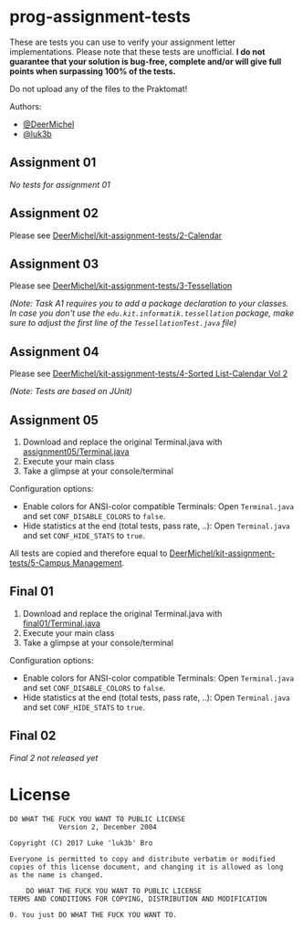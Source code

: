 # prog-assignment-tests

These are tests you can use to verify your assignment letter implementations. Please note that these tests are unofficial. **I do not guarantee that your solution is bug-free, complete and/or will give full points when surpassing 100% of the tests.**

Do not upload any of the files to the Praktomat!

Authors:
- [@DeerMichel](https://github.com/DeerMichel)
- [@luk3b](https://github.com/luk3b)

## Assignment 01
_No tests for assignment 01_

## Assignment 02
Please see [DeerMichel/kit-assignment-tests/2-Calendar](https://github.com/DeerMichel/kit-assignment-tests/tree/master/2-Calendar)

## Assignment 03
Please see [DeerMichel/kit-assignment-tests/3-Tessellation](https://github.com/DeerMichel/kit-assignment-tests/tree/master/3-Tessellation)

_(Note: Task A1 requires you to add a package declaration to your classes. In case you don't use the `edu.kit.informatik.tessellation` package, make sure to adjust the first line of the `TessellationTest.java` file)_

## Assignment 04
Please see [DeerMichel/kit-assignment-tests/4-Sorted List-Calendar Vol 2](https://github.com/DeerMichel/kit-assignment-tests/tree/master/4-Sorted%20List-Calendar%20Vol%202)

_(Note: Tests are based on JUnit)_

## Assignment 05
1. Download and replace the original Terminal.java with [assignment05/Terminal.java](https://github.com/luk3b/prog-assignment-tests/tree/master/assignment05/Terminal.java)
2. Execute your main class
3. Take a glimpse at your console/terminal

Configuration options:
- Enable colors for ANSI-color compatible Terminals: Open `Terminal.java` and set `CONF_DISABLE_COLORS` to `false`.
- Hide statistics at the end (total tests, pass rate, ..): Open `Terminal.java` and set `CONF_HIDE_STATS` to `true`.

All tests are copied and therefore equal to [DeerMichel/kit-assignment-tests/5-Campus Management](https://github.com/DeerMichel/kit-assignment-tests/tree/master/5-Campus%20Management).

## Final 01
1. Download and replace the original Terminal.java with [final01/Terminal.java](https://github.com/luk3b/prog-assignment-tests/tree/master/final01/Terminal.java)
2. Execute your main class
3. Take a glimpse at your console/terminal

Configuration options:
- Enable colors for ANSI-color compatible Terminals: Open `Terminal.java` and set `CONF_DISABLE_COLORS` to `false`.
- Hide statistics at the end (total tests, pass rate, ..): Open `Terminal.java` and set `CONF_HIDE_STATS` to `true`.

## Final 02
_Final 2 not released yet_

# License
```
DO WHAT THE FUCK YOU WANT TO PUBLIC LICENSE
            Version 2, December 2004

Copyright (C) 2017 Luke 'luk3b' Bro

Everyone is permitted to copy and distribute verbatim or modified
copies of this license document, and changing it is allowed as long
as the name is changed.

    DO WHAT THE FUCK YOU WANT TO PUBLIC LICENSE
TERMS AND CONDITIONS FOR COPYING, DISTRIBUTION AND MODIFICATION

0. You just DO WHAT THE FUCK YOU WANT TO.
```
